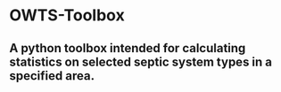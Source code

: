 # OWTS-Toolbox
## A python toolbox intended for calculating statistics on selected septic system types in a specified area.
